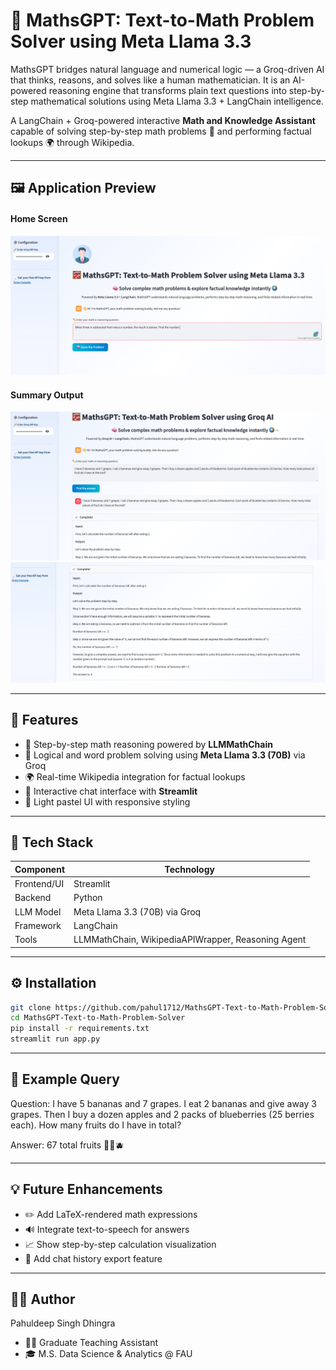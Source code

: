 # 🧮 MathsGPT: Text-to-Math Problem Solver using Meta Llama 3.3
MathsGPT bridges natural language and numerical logic — a Groq-driven AI that thinks, reasons, and solves like a human mathematician. It is an AI-powered reasoning engine that transforms plain text questions into step-by-step mathematical solutions using Meta Llama 3.3 + LangChain intelligence.

A LangChain + Groq-powered interactive **Math and Knowledge Assistant** capable of solving step-by-step math problems 🧠 and performing factual lookups 🌍 through Wikipedia.

---

## 🖼️ Application Preview

#### Home Screen
![Home UI](images/main_page.png) 

#### Summary Output
![Summary Output](images/output1.png) 
![Summary Output](images/output2.png)


---


## 🚀 Features

- 🧮 Step-by-step math reasoning powered by **LLMMathChain**
- 🔢 Logical and word problem solving using **Meta Llama 3.3 (70B)** via Groq
- 🌍 Real-time Wikipedia integration for factual lookups
- 💬 Interactive chat interface with **Streamlit**
- 🎨 Light pastel UI with responsive styling

---

## 🧩 Tech Stack

| Component | Technology |
|------------|-------------|
| Frontend/UI | Streamlit |
| Backend | Python |
| LLM Model | Meta Llama 3.3 (70B) via Groq |
| Framework | LangChain |
| Tools | LLMMathChain, WikipediaAPIWrapper, Reasoning Agent |

---

## ⚙️ Installation
```bash
git clone https://github.com/pahul1712/MathsGPT-Text-to-Math-Problem-Solver.git
cd MathsGPT-Text-to-Math-Problem-Solver
pip install -r requirements.txt
streamlit run app.py
```

---


## 🧠 Example Query

Question:
I have 5 bananas and 7 grapes. I eat 2 bananas and give away 3 grapes. Then I buy a dozen apples and 2 packs of blueberries (25 berries each). How many fruits do I have in total?

Answer:
67 total fruits 🍌🍎🫐


---

## 💡 Future Enhancements

- ✏️ Add LaTeX-rendered math expressions
- 🔊 Integrate text-to-speech for answers
- 📈 Show step-by-step calculation visualization
- 💾 Add chat history export feature


---


## 🧑‍💻 Author

Pahuldeep Singh Dhingra
- 🧑‍🏫 Graduate Teaching Assistant 
- 🎓 M.S. Data Science & Analytics @ FAU
